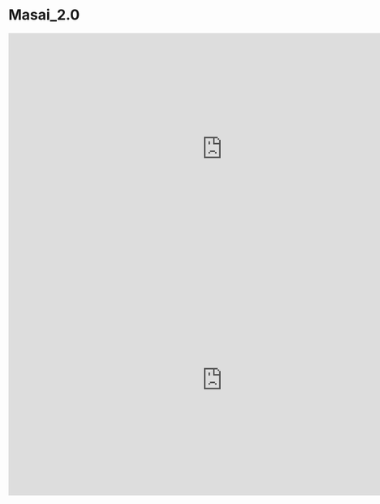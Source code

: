 # Masai_2.0
<iframe width="842" height="455" src="https://www.youtube.com/embed/b6oiWC9i7hY" title="Boost your career with Part-Time courses at Masai" frameborder="0" allow="accelerometer; autoplay; clipboard-write; encrypted-media; gyroscope; picture-in-picture" allowfullscreen></iframe>

<iframe width="842" height="455" src="https://www.youtube.com/embed/aIVH2ZxvXmU" title="Full Stack Web Development Course for Beginners | Masai School" frameborder="0" allow="accelerometer; autoplay; clipboard-write; encrypted-media; gyroscope; picture-in-picture" allowfullscreen></iframe>
